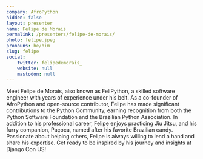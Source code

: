 ```yaml
---
company: AfroPython
hidden: false
layout: presenter
name: Felipe de Morais
permalink: /presenters/felipe-de-morais/
photo: felipe.jpeg
pronouns: he/him
slug: felipe
social:
    twitter: felipedemorais_
    website: null
    mastodon: null
---
```


Meet Felipe de Morais, also known as FeliPython, a skilled software engineer with years of experience under his belt. As a co-founder of AfroPython and open-source contributor, Felipe has made significant contributions to the Python Community, earning recognition from both the Python Software Foundation and the Brazilian Python Association. In addition to his professional career, Felipe enjoys practicing Jiu Jitsu, and his furry companion, Paçoca, named after his favorite Brazilian candy. Passionate about helping others, Felipe is always willing to lend a hand and share his expertise. Get ready to be inspired by his journey and insights at Django Con US!
